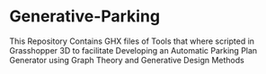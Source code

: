 # Generative-Parking
This Repository Contains GHX files of Tools that where scripted in Grasshopper 3D to facilitate Developing an Automatic Parking Plan Generator using Graph Theory and Generative Design Methods
